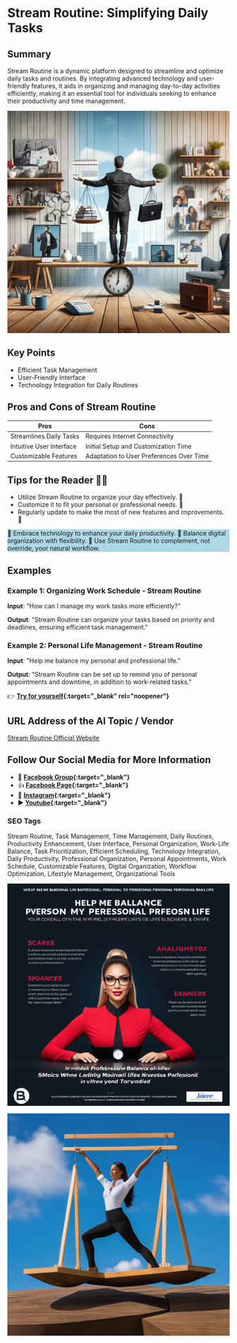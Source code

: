 
# Stream Routine: Simplifying Daily Tasks

## Summary
Stream Routine is a dynamic platform designed to streamline and optimize daily tasks and routines. By integrating advanced technology and user-friendly features, it aids in organizing and managing day-to-day activities efficiently, making it an essential tool for individuals seeking to enhance their productivity and time management.

![Alt text](balancelife.webp)

## Key Points
- Efficient Task Management
- User-Friendly Interface
- Technology Integration for Daily Routines

## Pros and Cons of Stream Routine
| Pros | Cons |
|------|------|
| Streamlines Daily Tasks | Requires Internet Connectivity |
| Intuitive User Interface | Initial Setup and Customization Time |
| Customizable Features | Adaptation to User Preferences Over Time |

## Tips for the Reader 📅🚀
- Utilize Stream Routine to organize your day effectively. 🌟
- Customize it to fit your personal or professional needs. 🔧
- Regularly update to make the most of new features and improvements. 🔄

<div style="background-color:lightblue;">
🔹 Embrace technology to enhance your daily productivity.
🔹 Balance digital organization with flexibility.
🔹 Use Stream Routine to complement, not override, your natural workflow.
</div>

## Examples
### Example 1: Organizing Work Schedule - Stream Routine
**Input**: 
"How can I manage my work tasks more efficiently?"

**Output**: 
"Stream Routine can organize your tasks based on priority and deadlines, ensuring efficient task management."

### Example 2: Personal Life Management - Stream Routine
**Input**: 
"Help me balance my personal and professional life."

**Output**: 
"Stream Routine can be set up to remind you of personal appointments and downtime, in addition to work-related tasks."

👉 **[Try for yourself](https://streamroutine.com/){:target="_blank" rel="noopener"}**

## URL Address of the AI Topic / Vendor
[Stream Routine Official Website](https://streamroutine.com/)

## Follow Our Social Media for More Information
- 📘 **[Facebook Group](https://www.facebook.com/groups/trionxai){:target="_blank"}**
- 👍 **[Facebook Page](https://www.facebook.com/ai.trionxai){:target="_blank"}**
- 📸 **[Instagram](https://www.instagram.com/trionxai/){:target="_blank"}**
- ▶️ **[Youtube](https://www.youtube.com/@robotdocs/){:target="_blank"}**


### SEO Tags
Stream Routine, Task Management, Time Management, Daily Routines, Productivity Enhancement, User Interface, Personal Organization, Work-Life Balance, Task Prioritization, Efficient Scheduling, Technology Integration, Daily Productivity, Professional Organization, Personal Appointments, Work Schedule, Customizable Features, Digital Organization, Workflow Optimization, Lifestyle Management, Organizational Tools

![Alt text](streamrout.webp)


![Alt text](stream.webp)
